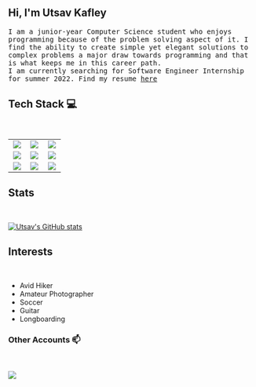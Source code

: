 <h2> Hi, I'm Utsav Kafley <br/> </h2>

<p> <samp> I am a junior-year Computer Science student who enjoys programming because of the problem solving aspect of it. I find the ability to create simple yet elegant solutions to complex problems a major draw towards programming and that is what keeps me in this career path. <br/>
 I am currently searching for Software Engineer Internship for summer 2022. Find my resume <a href="https://drive.google.com/file/d/1bOS6jPk_NFqpB-w0yKPCPiMIm6iJFks7/view?usp=sharing" target="_blank">here</a></p> 
  
  
## Tech Stack :computer:

<br>
<table>
<tbody>
<tr>
<td align="center" width="30%">
<img src="https://img.icons8.com/color/48/000000/vue-js.png"/>
</td>

<td align="center" width="30%">
<img src="https://img.icons8.com/color/48/000000/nodejs.png"/>
</td>

<td align="center" width="30%">
<img src="https://img.icons8.com/color/48/000000/javascript--v1.png"/>
</td>
</tr>

<tr>
<td align="center" width="30%">
<img src="https://img.icons8.com/fluency/48/000000/linux-terminal.png"/>
</td>

<td align="center" width="30%">
<img src="https://img.icons8.com/color/48/000000/c-programming.png"/>  
</td>
  
<td align="center" width="30%">
<img src="https://img.icons8.com/color/48/000000/mysql-logo.png"/>  
</td>
</tr>

<tr>
<td align="center" width="30%">
<img src="https://img.icons8.com/color/48/000000/git.png"/>
</td>

<td align="center" width="30%">
<img src="https://img.icons8.com/external-tal-revivo-shadow-tal-revivo/48/000000/external-net-or-dot-net-a-software-framework-developed-by-microsoft-logo-shadow-tal-revivo.png"/>
</td>
<td align="center" width="30%"> 
<img src="https://img.icons8.com/color/48/000000/azure-1.png"/>
</td>

</tr>

</tbody>
</table>

  <h2> Stats </h2>
  <br/>
  
[![Utsav's GitHub stats](https://github-readme-stats.vercel.app/api?username=utsavkafley)](https://github.com/utsavkafley/github-readme-stats)
  
  <h2> Interests </h3>
  <br/>
  <p align="center">
  <ul>
    <li>Avid Hiker</li>
    <li>Amateur Photographer</li>
    <li>Soccer</li>
    <li>Guitar</li>
    <li>Longboarding</li>
  </ul>
  </p>
  
  
<h3> Other Accounts 📫 </h3>
<br/>
<p>
<a href="https://www.linkedin.com/in/utsav-kafley/" target="_blank"><img src="https://img.shields.io/badge/linkedin-%230077B5.svg?&style=for-the-badge&logo=linkedin&logoColor=white"/></a>
</p>
